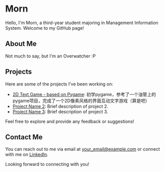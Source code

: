 # Morn

Hello, I'm Morn, a third-year student majoring in Management Information System. Welcome to my GitHub page!

## About Me

Not much to say, but I'm an Overwatcher :P

## Projects

Here are some of the projects I've been working on:

- [2D Text Game - based on Pygame](link_to_project_1): 初学pygame，参考了一个油管上的pygame项目，完成了一个2D像素风格的界面互动文字游戏（算是吧）
- [Project Name 2](link_to_project_2): Brief description of project 2.
- [Project Name 3](link_to_project_3): Brief description of project 3.

Feel free to explore and provide any feedback or suggestions!

## Contact Me

You can reach out to me via email at [your_email@example.com](mailto:your_email@example.com) or connect with me on [LinkedIn](https://www.linkedin.com/in/your_linkedin_profile/).

Looking forward to connecting with you!
